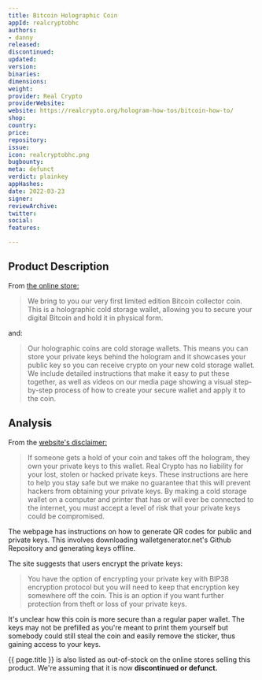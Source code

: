 ```yaml
---
title: Bitcoin Holographic Coin
appId: realcryptobhc
authors:
- danny
released: 
discontinued: 
updated: 
version: 
binaries: 
dimensions: 
weight: 
provider: Real Crypto
providerWebsite: 
website: https://realcrypto.org/hologram-how-tos/bitcoin-how-to/
shop: 
country: 
price: 
repository: 
issue: 
icon: realcryptobhc.png
bugbounty: 
meta: defunct
verdict: plainkey
appHashes: 
date: 2022-03-23
signer: 
reviewArchive: 
twitter: 
social: 
features: 

---
```


## Product Description 

From [the online store:](https://www.stakebox.org/collections/real-crypto/products/bitcoin-holographic-coin)

> We bring to you our very first limited edition Bitcoin collector coin. This is a holographic cold storage wallet, allowing you to secure your digital Bitcoin and hold it in physical form.

and:

> Our holographic coins are cold storage wallets. This means you can store your private keys behind the hologram and it showcases your public key so you can receive crypto on your new cold storage wallet. We include detailed instructions that make it easy to put these together, as well as videos on our media page showing a visual step-by-step process of how to create your secure wallet and apply it to the coin.

## Analysis 

From the [website's disclaimer:](https://realcrypto.org/hologram-how-tos/bitcoin-how-to/)

> If someone gets a hold of your coin and takes off the hologram, they own your private keys to this wallet. Real Crypto has no liability for your lost, stolen or hacked private keys. These instructions are here to help you stay safe but we make no guarantee that this will prevent hackers from obtaining your private keys. By making a cold storage wallet on a computer and printer that has or will ever be connected to the internet, you must accept a level of risk that your private keys could be compromised. 


The webpage has instructions on how to generate QR codes for public and private keys. This involves downloading walletgenerator.net's Github Repository and generating keys offline. 

The site suggests that users encrypt the private keys:

> You have the option of encrypting your private key with BIP38 encryption protocol but you will need to keep that encryption key somewhere off the coin. This is an option if you want further protection from theft or loss of your private keys.

It's unclear how this coin is more secure than a regular paper wallet. The keys may not be prefilled as you're meant to print them yourself but somebody could still steal the coin and easily remove the sticker, thus gaining access to your keys.

{{ page.title }} is also listed as out-of-stock on the online stores selling this product. We're assuming that it is now **discontinued or defunct.**